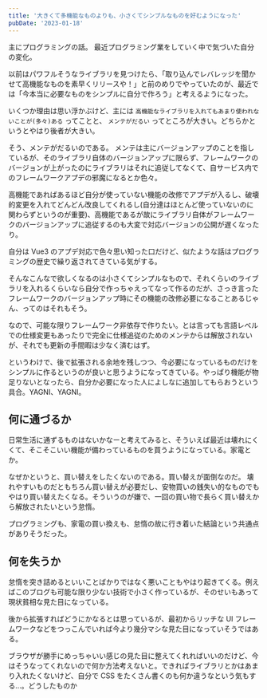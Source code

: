 ```yaml
---
title: '大きくて多機能なものよりも、小さくてシンプルなものを好むようになった'
pubDate: '2023-01-18'
---
```


主にプログラミングの話。
最近プログラミング業をしていく中で気づいた自分の変化。

以前はパワフルそうなライブラリを見つけたら、「取り込んでレバレッジを聞かせて高機能なものを素早くリリースや！」と前のめりでやっていたのが、最近では「今本当に必要なものをシンプルに自分で作ろう」と考えるようになった。

いくつか理由は思い浮かぶけど、主には `高機能なライブラリを入れてもあまり使われないことが(多々)ある` ってことと、 `メンテがだるい` ってところが大きい。どちらかというとやはり後者が大きい。

そう、メンテがだるいのである。
メンテは主にバージョンアップのことを指しているが、そのライブラリ自体のバージョンアップに限らず、フレームワークのバージョンが上がったのにライブラリはそれに追従してなくて、自サービス内でのフレームワークアプデの邪魔になるとか色々。

高機能であればあるほど自分が使っていない機能の改修でアプデが入るし、破壊的変更を入れてどんどん改良してくれるし(自分達はほとんど使っていないのに関わらずというのが重要)、高機能であるが故にライブラリ自体がフレームワークのバージョンアップに追従するのも大変で対応バージョンの公開が遅くなったり。

自分は Vue3 のアプデ対応で色々思い知った口だけど、似たような話はプログラミングの歴史で繰り返されてきている気がする。

そんなこんなで欲しくなるのは小さくてシンプルなもので、それくらいのライブラリを入れるくらいなら自分で作っちゃえってなって作るのだが、さっき言ったフレームワークのバージョンアップ時にその機能の改修必要になることあるじゃん、ってのはそれもそう。

なので、可能な限りフレームワーク非依存で作りたい。とは言っても言語レベルでの仕様変更もあったりで完全に仕様追従のためのメンテからは解放されないが、それでも更新の手間暇は少なく済むはず。

というわけで、後で拡張される余地を残しつつ、今必要になっているものだけをシンプルに作るというのが良いと思うようになってきている。やっぱり機能が物足りないとなったら、自分か必要になった人によしなに追加してもらおうという具合。YAGNI、YAGNI。

## 何に通づるか

日常生活に通ずるものはないかなーと考えてみると、そういえば最近は壊れにくくて、そこそこいい機能が備わっているものを買うようになっている。家電とか。

なぜかというと、買い替えをしたくないのである。買い替えが面倒なのだ。
壊れやすいものだともちろん買い替えが必要だし、安物買いの銭失い的なものでもやはり買い替えたくなる。そういうのが嫌で、一回の買い物で長らく買い替えから解放されたいという怠惰。

プログラミングも、家電の買い換えも、怠惰の故に行き着いた結論という共通点がありそうだった。

## 何を失うか

怠惰を突き詰めるといいことばかりではなく悪いこともやはり起きてくる。例えばこのブログも可能な限り少ない技術で小さく作っているが、そのせいもあって現状貧相な見た目になっている。

後から拡張すればどうにかなるとは思っているが、最初からリッチな UI フレームワークなどをつっこんでいれば今より幾分マシな見た目になっていそうではある。

ブラウザが勝手にめっちゃいい感じの見た目に整えてくれればいいのだけど、今はそうなってくれないので何か方法考えないと。できればライブラリとかはあまり入れたくないけど、自分で CSS をたくさん書くのも何か違うなという気もする...。どうしたものか
